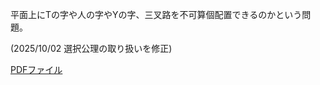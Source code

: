 平面上にTの字や人の字やYの字、三叉路を不可算個配置できるのかという問題。

(2025/10/02 選択公理の取り扱いを修正)

[PDFファイル](https://github.com/s-tajiri-osaka/20250915/blob/main/main.pdf)
